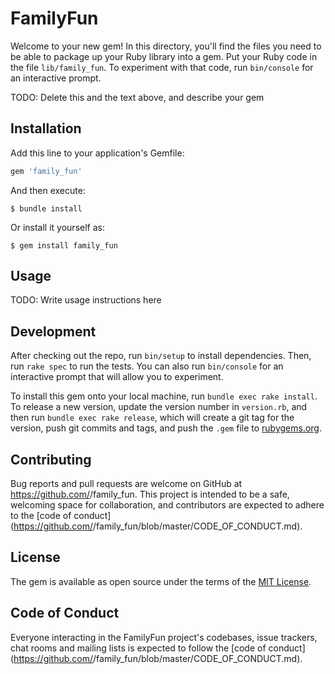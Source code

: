 # FamilyFun

Welcome to your new gem! In this directory, you'll find the files you need to be able to package up your Ruby library into a gem. Put your Ruby code in the file `lib/family_fun`. To experiment with that code, run `bin/console` for an interactive prompt.

TODO: Delete this and the text above, and describe your gem

## Installation

Add this line to your application's Gemfile:

```ruby
gem 'family_fun'
```

And then execute:

    $ bundle install

Or install it yourself as:

    $ gem install family_fun

## Usage

TODO: Write usage instructions here

## Development

After checking out the repo, run `bin/setup` to install dependencies. Then, run `rake spec` to run the tests. You can also run `bin/console` for an interactive prompt that will allow you to experiment.

To install this gem onto your local machine, run `bundle exec rake install`. To release a new version, update the version number in `version.rb`, and then run `bundle exec rake release`, which will create a git tag for the version, push git commits and tags, and push the `.gem` file to [rubygems.org](https://rubygems.org).

## Contributing

Bug reports and pull requests are welcome on GitHub at https://github.com/<github username>/family_fun. This project is intended to be a safe, welcoming space for collaboration, and contributors are expected to adhere to the [code of conduct](https://github.com/<github username>/family_fun/blob/master/CODE_OF_CONDUCT.md).


## License

The gem is available as open source under the terms of the [MIT License](https://opensource.org/licenses/MIT).

## Code of Conduct

Everyone interacting in the FamilyFun project's codebases, issue trackers, chat rooms and mailing lists is expected to follow the [code of conduct](https://github.com/<github username>/family_fun/blob/master/CODE_OF_CONDUCT.md).
